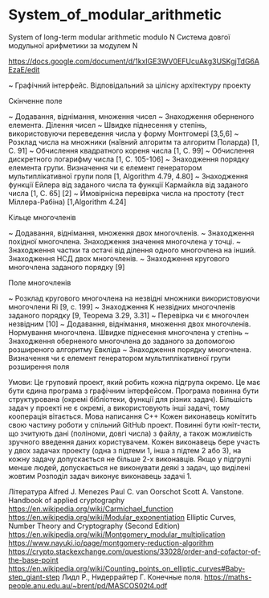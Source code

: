 # System_of_modular_arithmetic
System of long-term modular arithmetic modulo N
Система довгої модульної арифметики за модулем N

https://docs.google.com/document/d/1kxIGE3WV0EFUcuAkg3USKgjTdG6AEzaE/edit

~ Графічний інтерфейс. Відповідальний за цілісну архітектуру проекту

Скінченне поле

~ Додавання, віднімання, множення чисел
~ Знаходження оберненого елемента. Ділення чисел
~ Швидке піднесення у степінь, використовуючи переведення числа у форму Монтгомері [3,5,6]
~ Розклад числа на множники (наївний алгоритм та алгоритм Поларда) [1, C. 91]
~ Обчислення квадратного кореня числа [1, C. 99]
~ Обчислення дискретного логарифму числа [1, C. 105-106]
~ Знаходження порядку елемента групи. Визначення чи є елемент генератором мультиплікативної групи поля [1, Algorithm 4.79, 4.80]
~ Знаходження функції Ейлера від заданого числа  та функції Кармайкла від заданого числа [1, C. 65] [2]
~ Ймовірнісна перевірка числа на простоту (тест Міллера-Рабіна) [1,Algorithm 4.24]

Кільце многочленів

~ Додавання, віднімання, множення двох многочленів.
~ Знаходження похідної многочлена. Знаходження значення многочлена у точці.
~ Знаходження частки та остачі від ділення одного многочлена на інший. Знаходження НСД двох многочленів.
~ Знаходження кругового многочлена заданого порядку [9]

Поле многочленів

~ Розклад кругового многочлена на незвідні множники використовуючи многочлени Ri [9, c. 199]
~ Знаходження K незвідних многочленів заданого порядку [9, Теорема 3.29, 3.31]
~ Перевірка чи є многочлен незвідним [10]
~ Додавання, віднімання, множення двох многочленів. Нормування многочлена. Швидке піднесення многочлена у степінь
~ Знаходження оберненого многочлена до заданого за допомогою розширеного алгоритму Евкліда
~ Знаходження порядку многочлена. Визначення чи є елемент генератором мультиплікативної групи розширення поля


Умови:
Це груповий проект, який робить кожна підгрупа окремо. Це має бути єдина програма з графічним інтерфейсом. Програма повинна бути структурована (окремі бібліотеки, функції для різних задач). Більшість задач у проекті не є окремі, а використовують інші задачі, тому кооперація  вітається. 
Мова написання С++
Кожен виконавець комітить свою частину роботи у спільний GitHub проект.
Повинні бути юніт-тести, що зчитують дані (поліноми, довгі числа) з файлу, а також можливість зручного введення даних користувачем.
Кожен виконавець бере участь у двох задачах проекту (одна з підтеми 1, інша з підтем 2 або 3), на кожну задачу допускається не більше 2-х виконавців. Якщо у підгрупі менше людей, допускається не виконувати деякі з задач, що виділені жовтим
Розподіл задач виконує виконавець задачі 1.


Література 
Alfred J. Menezes Paul C. van Oorschot Scott A. Vanstone. Handbook of applied cryptography
https://en.wikipedia.org/wiki/Carmichael_function
https://en.wikipedia.org/wiki/Modular_exponentiation
Elliptic Curves, Number Theory and Cryptography (Second Edition)
https://en.wikipedia.org/wiki/Montgomery_modular_multiplication
https://www.nayuki.io/page/montgomery-reduction-algorithm
https://crypto.stackexchange.com/questions/33028/order-and-cofactor-of-the-base-point
https://en.wikipedia.org/wiki/Counting_points_on_elliptic_curves#Baby-step_giant-step
Лидл Р., Нидеррайтер Г. Конечные поля.
https://maths-people.anu.edu.au/~brent/pd/MASCOS02t4.pdf




